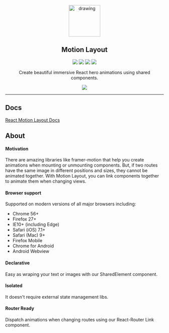 <p align="center">
  <img src="http://motion-layout.com/img/logo.png" alt="drawing" width="100"/>
</p>

<h2 align="center">Motion Layout</h2>

<p align="center">
  <a href="https://badges.pufler.dev/visits/jeffersonlicet/react-motion-layout"><img src="https://badges.pufler.dev/visits/jeffersonlicet/react-motion-layout"></a>
  <a href="https://www.npmjs.com/package/react-motion-layout"><img src="https://img.shields.io/npm/v/react-motion-layout?style=flat-square"></a>
  <a href="https://bundlephobia.com/result?p=react-motion-layout@0.1.1"><img src="https://img.shields.io/bundlephobia/min/react-motion-layout?style=flat-square"></a>
  <a href="http://motion-layout.com"><img src="https://github.com/jeffersonlicet/react-motion-layout/workflows/Website%20Deploy/badge.svg"></a>
</p>


<p align="center">Create beautiful immersive React hero animations using shared components.</p>
<p align="center">
  <img src="https://media.giphy.com/media/L0Sog8CoIRlNjvbOvj/giphy.gif">
</p>

___

## Docs
[React Motion Layout Docs](http://motion-layout.com)

## About

#### Motivation
There are amazing libraries like framer-motion that help you create animations when mounting or unmounting components. But, if two routes have the same image in different positions and sizes, they cannot be animated together. With Motion Layout, you can link components together to animate them when changing views.

#### Browser support
Supported on modern versions of all major browsers including:

- Chrome 56+
- Firefox 27+
- IE10+ (including Edge)
- Safari (iOS) 7.1+
- Safari (Mac) 9+
- Firefox Mobile
- Chrome for Android
- Android Webview

#### Declarative
Easy as wraping your text or images with our SharedElement component.

#### Isolated
It doesn't require external state management libs.

#### Router Ready
Dispatch animations when changing routes using our React-Router Link component.
